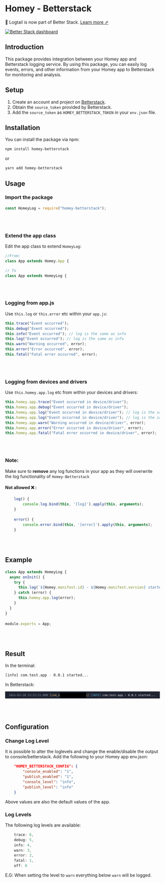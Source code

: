 # Homey - Betterstack

📣 Logtail is now part of Better Stack. [Learn more ⇗](https://betterstack.com/press/introducing-better-stack/)

[![Better Stack dashboard](https://github.com/logtail/logtail-js/assets/10132717/96b422e7-3026-49c1-bd45-a946c37211d0)](https://betterstack.com/logs)

## Introduction

This package provides integration between your Homey app and Betterstack logging service. By using this package, you can easily log events, errors, and other information from your Homey app to Betterstack for monitoring and analysis.

## Setup

1. Create an account and project on [Betterstack](https://betterstack.com/logs).
2. Obtain the `source_token` provided by Betterstack.
3. Add the `source_token` as `HOMEY_BETTERSTACK_TOKEN` in your `env.json` file.

## Installation

You can install the package via npm:

```bash
npm install homey-betterstack
```

or

```bash
yarn add homey-betterstack
```

## Usage

### Import the package

```javascript
const HomeyLog = require("homey-betterstack");
```

<br><br>

### Extend the app class

Edit the app class to extend `HomeyLog`:

```javascript
//From:
class App extends Homey.App {
```

```javascript
// To
class App extends HomeyLog {
```

<br><br>

### Logging from app.js

Use `this.log` or `this.error` etc within your `app.js`:

```javascript
this.trace("Event occurred");
this.debug("Event occurred");
this.info("Event occurred"); // log is the same as info
this.log("Event occurred"); // log is the same as info
this.warn("Warning occurred", error);
this.error("Error occurred", error);
this.fatal("Fatal error occurred", error);
```

<br><br>

### Logging from devices and drivers

Use `this.homey.app.log` etc from within your devices and drivers:

```javascript
this.homey.app.trace("Event occurred in device/driver");
this.homey.app.debug("Event occurred in device/driver");
this.homey.app.log("Event occurred in device/driver"); // log is the same as info
this.homey.app.log("Event occurred in device/driver"); // log is the same as info
this.homey.app.warn("Warning occurred in device/driver", error);
this.homey.app.error("Error occurred in device/driver", error);
this.homey.app.fatal("Fatal error occurred in device/driver", error);


```

<br><br>

### Note:

Make sure to **remove** any log functions in your app as they will overwrite the log functionality of `Homey-Betterstack`

#### Not allowed ❌ :

```javascript
    log() {
        console.log.bind(this, '[log]').apply(this, arguments);
    }

    error() {
        console.error.bind(this, '[error]').apply(this, arguments);
    }
```

<br><br>

## Example

```javascript
class App extends HomeyLog {
  async onInit() {
    try {
      this.log(`${Homey.manifest.id} - ${Homey.manifest.version} started...`);
    } catch (error) {
      this.homey.app.log(error);
    }
  }
}

module.exports = App;
```

<br><br>

## Result

In the terminal:

```bash
[info] com.test.app - 0.0.1 started...
```

In Betterstack:

<img src="https://github.com/martijnpoppen/homey-betterstack/blob/main/assets/image1.png?raw=true">

<br><br>

## Configuration

### Change Log Level

It is possible to alter the loglevels and change the enable/disable the output to console/betterstack.
Add the following to your Homey app env.json:

```json
    "HOMEY_BETTERSTACK_CONFIG": {
        "console_enabled": "1",
        "publish_enabled": "1",
        "console_level": "info",
        "publish_level": "info"
    }
```

Above values are also the default values of the app.

### Log Levels

The following log levels are available:

```javascript
    trace: 6,
    debug: 5,
    info: 4,
    warn: 3,
    error: 2,
    fatal: 1,
    off: 0
```

E.G: When setting the level to `warn` everything below `warn` will be logged.

